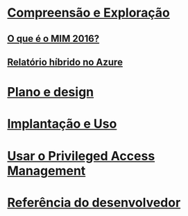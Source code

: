 # [Compreensão e Exploração](microsoft-identity-manager-2016.md)
## [O que é o MIM 2016?](microsoft-identity-manager-2016.md)
## [Relatório híbrido no Azure](identity-manager-hybrid-reporting-azure.md)
# [Plano e design](/microsoft-identity-manager/plan-design/microsoft-identity-manager-2016-supported-platforms)
# [Implantação e Uso](/microsoft-identity-manager/deploy-use/microsoft-identity-manager-deploy)
# [Usar o Privileged Access Management](/microsoft-identity-manager/pam/privileged-identity-management-for-active-directory-domain-services)
# [Referência do desenvolvedor](/microsoft-identity-manager/reference/microsoft-identity-manager-2016-developer-reference)


<!--HONumber=Jul16_HO2-->


